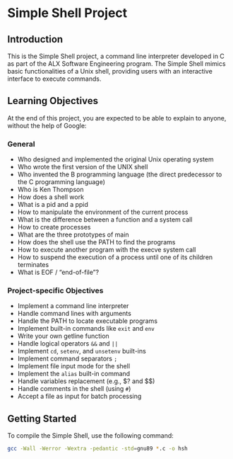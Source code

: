 # Simple Shell Project

## Introduction
This is the Simple Shell project, a command line interpreter developed in C as part of the ALX Software Engineering program. The Simple Shell mimics basic functionalities of a Unix shell, providing users with an interactive interface to execute commands.

## Learning Objectives
At the end of this project, you are expected to be able to explain to anyone, without the help of Google:

### General
- Who designed and implemented the original Unix operating system
- Who wrote the first version of the UNIX shell
- Who invented the B programming language (the direct predecessor to the C programming language)
- Who is Ken Thompson
- How does a shell work
- What is a pid and a ppid
- How to manipulate the environment of the current process
- What is the difference between a function and a system call
- How to create processes
- What are the three prototypes of main
- How does the shell use the PATH to find the programs
- How to execute another program with the execve system call
- How to suspend the execution of a process until one of its children terminates
- What is EOF / “end-of-file”?

### Project-specific Objectives
- Implement a command line interpreter
- Handle command lines with arguments
- Handle the PATH to locate executable programs
- Implement built-in commands like `exit` and `env`
- Write your own getline function
- Handle logical operators `&&` and `||`
- Implement `cd`, `setenv`, and `unsetenv` built-ins
- Implement command separators `;`
- Implement file input mode for the shell
- Implement the `alias` built-in command
- Handle variables replacement (e.g., $? and $$)
- Handle comments in the shell (using `#`)
- Accept a file as input for batch processing

## Getting Started
To compile the Simple Shell, use the following command:

```bash
gcc -Wall -Werror -Wextra -pedantic -std=gnu89 *.c -o hsh
